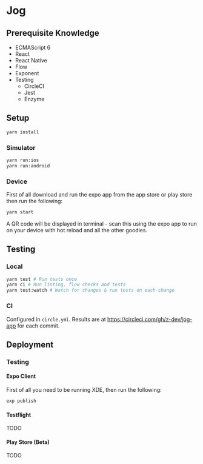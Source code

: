 # Jog

## Prerequisite Knowledge

* ECMAScript 6
* React
* React Native
* Flow
* Exponent
* Testing
    * CircleCI
    * Jest
    * Enzyme

## Setup
```bash
yarn install
```

### Simulator

```bash
yarn run:ios
yarn run:android
```

### Device

First of all download and run the expo app from the app store or play store then run the following:

```bash
yarn start
```

A QR code will be displayed in terminal - scan this using the expo app to run on your device with hot reload and all the other goodies.

## Testing

### Local

```bash
yarn test # Run tests once
yarn ci # Run linting, flow checks and tests
yarn test:watch # Watch for changes & run tests on each change
```

### CI

Configured in `circle.yml`. Results are at https://circleci.com/gh/z-dev/jog-app for each commit.

## Deployment

### Testing

#### Expo Client

First of all you need to be running XDE, then run the following:

```bash
exp publish
```

#### Testflight

TODO

#### Play Store (Beta)

TODO
